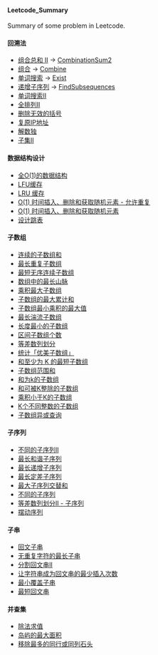 #### Leetcode_Summary
Summary of some problem in Leetcode.
#### 回溯法
+ [组合总和 II](https://leetcode-cn.com/problems/combination-sum-ii/) -> [CombinationSum2](https://github.com/Sulley-Boo/Leetcode_Summary/blob/master/src/BacktrackingProblem/CombinationSum2.java)
+ [组合](https://leetcode-cn.com/problems/combinations/) -> [Combine](https://github.com/Sulley-Boo/Leetcode_Summary/blob/master/src/BacktrackingProblem/Combine.java)
+ [单词搜索](https://leetcode.cn/problems/word-search/) -> [Exist](https://github.com/Sulley-Boo/Leetcode_Summary/blob/master/src/BacktrackingProblem/Exist.java)
+ [递增子序列](https://leetcode.cn/problems/increasing-subsequences/) -> [FindSubsequences](https://github.com/Sulley-Boo/Leetcode_Summary/blob/master/src/BacktrackingProblem/FindSubsequences.java)
+ [单词搜索Ⅱ](https://leetcode.cn/problems/word-search-ii/)
+ [全排列II](https://leetcode-cn.com/problems/permutations-ii/)
+ [删除无效的括号](https://leetcode.cn/problems/remove-invalid-parentheses/)
+ [复原IP地址](https://leetcode.cn/problems/restore-ip-addresses/)
+ [解数独](https://leetcode.cn/problems/sudoku-solver/)
+ [子集II](https://leetcode-cn.com/problems/subsets-ii/)
#### 数据结构设计
+ [全O(1)的数据结构](https://leetcode-cn.com/problems/all-oone-data-structure/)
+ [LFU缓存](https://leetcode-cn.com/problems/lfu-cache/)
+ [LRU 缓存](https://leetcode-cn.com/problems/lru-cache/)
+ [O(1) 时间插入、删除和获取随机元素 - 允许重复](https://leetcode-cn.com/problems/insert-delete-getrandom-o1-duplicates-allowed/)
+ [O(1) 时间插入、删除和获取随机元素](https://leetcode-cn.com/problems/insert-delete-getrandom-o1/)
+ [设计跳表](https://leetcode-cn.com/problems/design-skiplist/)
#### 子数组
+ [连续的子数组和](https://leetcode.cn/problems/continuous-subarray-sum/)
+ [最长重复子数组](https://leetcode.cn/problems/maximum-length-of-repeated-subarray/)
+ [最短无序连续子数组](https://leetcode.cn/problems/shortest-unsorted-continuous-subarray/)
+ [数组中的最长山脉](https://leetcode-cn.com/problems/longest-mountain-in-array/)
+ [乘积最大子数组](https://leetcode-cn.com/problems/maximum-product-subarray/)
+ [子数组的最大累计和](https://leetcode-cn.com/problems/maximum-subarray/)
+ [子数组最小乘积的最大值](https://leetcode-cn.com/problems/maximum-subarray-min-product/)
+ [最长湍流子数组](https://leetcode-cn.com/problems/longest-turbulent-subarray/)
+ [长度最小的子数组](https://leetcode-cn.com/problems/minimum-size-subarray-sum/)
+ [区间子数组个数](https://leetcode-cn.com/problems/number-of-subarrays-with-bounded-maximum/)
+ [等差数列划分](https://leetcode-cn.com/problems/arithmetic-slices/)
+ [统计「优美子数组」](https://leetcode-cn.com/problems/count-number-of-nice-subarrays/)
+ [和至少为 K 的最短子数组](https://leetcode-cn.com/problems/shortest-subarray-with-sum-at-least-k/)
+ [子数组范围和](https://leetcode-cn.com/problems/sum-of-subarray-ranges/)
+ [和为k的子数组](https://leetcode-cn.com/problems/subarray-sum-equals-k/)
+ [和可被K整除的子数组](https://leetcode.cn/problems/subarray-sums-divisible-by-k/)
+ [乘积小于K的子数组](https://leetcode-cn.com/problems/subarray-product-less-than-k/)
+ [K个不同整数的子数组](https://leetcode-cn.com/problems/subarrays-with-k-different-integers/)
+ [子数组异或查询](https://leetcode-cn.com/problems/xor-queries-of-a-subarray/)
#### 子序列
+ [不同的子序列II](https://leetcode-cn.com/problems/distinct-subsequences-ii/)
+ [最长和谐子序列](https://leetcode-cn.com/problems/longest-harmonious-subsequence/)
+ [最长递增子序列](https://leetcode-cn.com/problems/longest-increasing-subsequence/)
+ [最长定差子序列](https://leetcode-cn.com/problems/longest-arithmetic-subsequence-of-given-difference/)
+ [最大子序列交替和](https://leetcode-cn.com/problems/maximum-alternating-subsequence-sum/)
+ [不同的子序列](https://leetcode-cn.com/problems/distinct-subsequences/)
+ [等差数列划分II - 子序列](https://leetcode-cn.com/problems/arithmetic-slices-ii-subsequence/)
+ [摆动序列](https://leetcode-cn.com/problems/wiggle-subsequence/)
#### 子串
+ [回文子串](https://leetcode-cn.com/problems/palindromic-substrings/)
+ [无重复字符的最长子串](https://leetcode-cn.com/problems/longest-substring-without-repeating-characters/)
+ [分割回文串II](https://leetcode-cn.com/problems/palindrome-partitioning-ii/)
+ [让字符串成为回文串的最少插入次数](https://leetcode-cn.com/problems/minimum-insertion-steps-to-make-a-string-palindrome/)
+ [最小覆盖子串](https://leetcode-cn.com/problems/minimum-window-substring/)
+ [最短回文串](https://leetcode-cn.com/problems/shortest-palindrome/)
#### 并查集
+ [除法求值](https://leetcode-cn.com/problems/evaluate-division/)
+ [岛屿的最大面积](https://leetcode-cn.com/problems/max-area-of-island/)
+ [移除最多的同行或同列石头](https://leetcode-cn.com/problems/most-stones-removed-with-same-row-or-column/)
